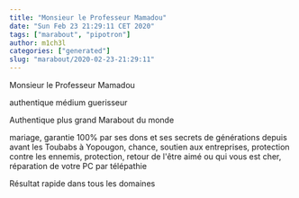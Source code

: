 ```yaml
---
title: "Monsieur le Professeur Mamadou"
date: "Sun Feb 23 21:29:11 CET 2020"
tags: ["marabout", "pipotron"]
author: m1ch3l
categories: ["generated"]
slug: "marabout/2020-02-23-21:29:11"
---
```


Monsieur le Professeur Mamadou

authentique médium guerisseur

Authentique plus grand Marabout du monde

mariage, garantie 100% par ses dons et ses secrets de générations depuis avant les Toubabs à Yopougon, chance, soutien aux entreprises, protection contre les ennemis, protection, retour de l'être aimé ou qui vous est cher, réparation de votre PC par télépathie

Résultat rapide dans tous les domaines
